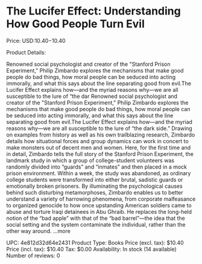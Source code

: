 # The Lucifer Effect: Understanding How Good People Turn Evil

Price: USD:$10.40-$10.40

Product Details:

Renowned social psychologist and creator of the "Stanford Prison Experiment," Philip Zimbardo explores the mechanisms that make good people do bad things, how moral people can be seduced into acting immorally, and what this says about the line separating good from evil.The Lucifer Effect explains how—and the myriad reasons why—we are all susceptible to the lure of “the dar Renowned social psychologist and creator of the "Stanford Prison Experiment," Philip Zimbardo explores the mechanisms that make good people do bad things, how moral people can be seduced into acting immorally, and what this says about the line separating good from evil.The Lucifer Effect explains how—and the myriad reasons why—we are all susceptible to the lure of “the dark side.” Drawing on examples from history as well as his own trailblazing research, Zimbardo details how situational forces and group dynamics can work in concert to make monsters out of decent men and women. Here, for the first time and in detail, Zimbardo tells the full story of the Stanford Prison Experiment, the landmark study in which a group of college-student volunteers was randomly divided into “guards” and “inmates” and then placed in a mock prison environment. Within a week, the study was abandoned, as ordinary college students were transformed into either brutal, sadistic guards or emotionally broken prisoners. By illuminating the psychological causes behind such disturbing metamorphoses, Zimbardo enables us to better understand a variety of harrowing phenomena, from corporate malfeasance to organized genocide to how once upstanding American soldiers came to abuse and torture Iraqi detainees in Abu Ghraib. He replaces the long-held notion of the “bad apple” with that of the “bad barrel”—the idea that the social setting and the system contaminate the individual, rather than the other way around. ...more

UPC: 4e812d32d64e2431
Product Type: Books
Price (excl. tax): $10.40
Price (incl. tax): $10.40
Tax: $0.00
Availability: In stock (14 available)
Number of reviews: 0